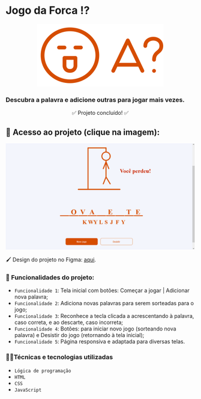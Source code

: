 # Jogo da Forca ⁉️       

<p align="center">
<img src="/img/logo.svg" alt="Logo do Jogo">
</p>

### Descubra a palavra e adicione outras para jogar mais vezes.

<p align="center">
✅ Projeto concluído! ✅
</p>

## 📁 Acesso ao projeto (clique na imagem): 
<p align="center">
<a href="https://devluisapaim.github.io/jogodaforca_sprint_2/" target="_blank">
<img src="/img/jgforca.png/" alt="Imagem com link para o jogo"> </a>
</p>

<p>🖌️ Design do projeto no Figma: <a href="https://www.figma.com/file/sH1hchG6lhwiVfV4pAfVgH/Alura-Challenge---Desafio-2---L%C3%B3gica-(Copy)?node-id=10%3A158" target="_blank">aqui</a>.</p>

### :hammer: Funcionalidades do projeto:
- `Funcionalidade 1`: Tela inicial com botões: Começar a jogar | Adicionar nova palavra;
- `Funcionalidade 2`: Adiciona novas palavras para serem sorteadas para o jogo;
- `Funcionalidade 3`: Reconhece a tecla clicada a acrescentando à palavra, caso correta, e ao descarte, caso incorreta;
- `Funcionalidade 4`: Botões: para iniciar novo jogo (sorteando nova palavra) e Desistir do jogo (retornando à tela inicial);
- `Funcionalidade 5`: Página responsiva e adaptada para diversas telas.

### 👩‍💻Técnicas e tecnologias utilizadas
- `Lógica de programação`
- `HTML`
- `CSS`
- `JavaScript`


